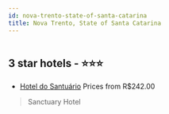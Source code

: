 ```yaml
---
id: nova-trento-state-of-santa-catarina
title: Nova Trento, State of Santa Catarina
---
```


<center><img src="https://static.hotelurbano.com/reservas/prod0/15/15689/5cd0a5f0a668e_hotel-do-santuario.jpg" alt="" /></center>


##  3 star hotels - ⭐️⭐️⭐️

-    [Hotel do Santuário](https://us.hurb.com/hotels/nova-trento/hotel-do-santuario-15689?cmp=18055) Prices from R$242.00
   > Sanctuary Hotel
